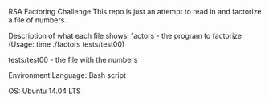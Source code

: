 RSA Factoring Challenge
This repo is just an attempt to read in and factorize a file of numbers.

Description of what each file shows:
factors - the program to factorize (Usage: time ./factors tests/test00)

tests/test00 - the file with the numbers

Environment
Language: Bash script

OS: Ubuntu 14.04 LTS
